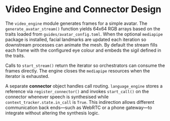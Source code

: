 # Video Engine and Connector Design

The `video_engine` module generates frames for a simple avatar. The
`generate_avatar_stream()` function yields 64x64 RGB arrays based on the traits
loaded from `guides/avatar_config.toml`. When the optional `mediapipe` package is
installed, facial landmarks are updated each iteration so downstream processes
can animate the mesh. By default the stream fills each frame with the configured
eye colour and embeds the sigil defined in the traits.

Calls to `start_stream()` return the iterator so orchestrators can consume the
frames directly. The engine closes the `mediapipe` resources when the iterator is
exhausted.

A separate **connector** object handles call routing. `language_engine` stores a
reference via `register_connector()` and invokes `start_call()` on the connector
whenever speech is synthesised while `context_tracker.state.in_call` is `True`.
This indirection allows different communication back ends—such as WebRTC or a
phone gateway—to integrate without altering the synthesis logic.

